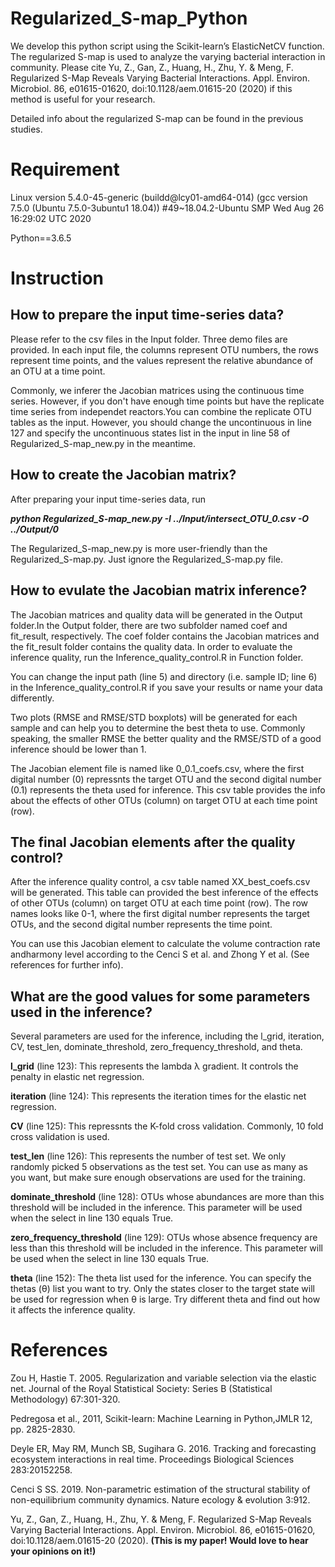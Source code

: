 # Regularized_S-map_Python

We develop this python script using the Scikit-learn’s ElasticNetCV function. The regularized S-map is used to analyze the varying bacterial interaction in community. Please cite Yu, Z., Gan, Z., Huang, H., Zhu, Y. & Meng, F. Regularized S-Map Reveals Varying Bacterial Interactions. Appl. Environ. Microbiol. 86, e01615-01620, doi:10.1128/aem.01615-20 (2020) if this method is useful for your research.

Detailed info about the regularized S-map can be found in the previous studies.

# Requirement

Linux version 5.4.0-45-generic (buildd@lcy01-amd64-014) (gcc version 7.5.0 (Ubuntu 7.5.0-3ubuntu1 18.04)) #49~18.04.2-Ubuntu SMP Wed Aug 26 16:29:02 UTC 2020

Python==3.6.5

# Instruction

## How to prepare the input time-series data?

Please refer to the csv files in the Input folder. Three demo files are provided. In each input file, the columns represent OTU numbers, the rows represent time points, and the values represent the relative abundance of an OTU at a time point.

Commonly, we inferer the Jacobian matrices using the continuous time series. However, if you don't have enough time points but have the replicate time series from independet reactors.You can combine the replicate OTU tables as the input. However, you should change the uncontinuous in line 127 and specify the uncontinuous states list in the input in line 58 of Regularized_S-map_new.py in the meantime.

## How to create the Jacobian matrix?

After preparing your input time-series data, run

***python Regularized_S-map_new.py -I ../Input/intersect_OTU_0.csv -O ../Output/0***

The Regularized_S-map_new.py is more user-friendly than the Regularized_S-map.py. Just ignore the Regularized_S-map.py file.

## How to evulate the Jacobian matrix inference?

The Jacobian matrices and quality data will be generated in the Output folder.In the Output folder, there are two subfolder named coef and fit_result, respectively. The coef folder contains the Jacobian matrices and the fit_result folder contains the quality data. In order to evaluate the inference quality, run the Inference_quality_control.R in Function folder.

You can change the input path (line 5) and directory (i.e. sample ID; line 6) in the Inference_quality_control.R if you save your results or name your data differently.

Two plots (RMSE and RMSE/STD boxplots) will be generated for each sample and can help you to determine the best theta to use. Commonly speaking,  the smaller RMSE the better quality and the RMSE/STD of a good inference should be lower than 1.

The Jacobian element file is named like 0_0.1_coefs.csv, where the first digital number (0) repressnts the target OTU and the second digital number (0.1) represents the theta used for inference. This csv table provides the info about the effects of other OTUs (column) on target OTU at each time point (row).

## The final Jacobian elements after the quality control?

After the inference quality control, a csv table named XX_best_coefs.csv will be generated. This table can provided the best inference of the effects of other OTUs (column) on target OTU at each time point (row). The row names looks like 0-1, where the first digital number represents the target OTUs, and the second digital number represents the time point.

You can use this Jacobian element to calculate the volume contraction rate  andharmony level according to the Cenci S et al. and Zhong Y et al. (See references for further info).

## What are the good values for some parameters used in the inference?

Several parameters are used for the inference, including the l_grid, iteration, CV, test_len, dominate_threshold, zero_frequency_threshold, and theta.

**l_grid** (line 123): This represents the lambda λ gradient. It controls the penalty in elastic net regression.

**iteration** (line 124): This represents the iteration times for the elastic net regression.

**CV** (line 125): This repressnts the K-fold cross validation. Commonly, 10 fold cross validation is used.

**test_len** (line 126): This represents the number of test set. We only randomly picked 5 observations as the test set. You can use as many as you want, but make sure enough observations are used for the training.

**dominate_threshold** (line 128): OTUs whose abundances are more than this threshold will be included in the inference. This parameter will be used when the select in line 130 equals True.

**zero_frequency_threshold** (line 129): OTUs whose absence frequency are less than this threshold will be included in the inference. This parameter will be used when the select in line 130 equals True.

**theta** (line 152): The theta list used for the inference. You can specify the thetas (θ) list you want to try. Only the states closer to the target state will be used for regression when θ is large. Try different theta and find out how it affects the inference quality.

# References

Zou H, Hastie T. 2005. Regularization and variable selection via the elastic net. Journal of the Royal Statistical Society: Series B (Statistical Methodology) 67:301-320.

Pedregosa et al., 2011, Scikit-learn: Machine Learning in Python,JMLR 12, pp. 2825-2830.

Deyle ER, May RM, Munch SB, Sugihara G. 2016. Tracking and forecasting ecosystem interactions in real time. Proceedings Biological Sciences 283:20152258.

Cenci S SS. 2019. Non-parametric estimation of the structural stability of non-equilibrium community dynamics. Nature ecology & evolution 3:912.

Yu, Z., Gan, Z., Huang, H., Zhu, Y. & Meng, F. Regularized S-Map Reveals Varying Bacterial Interactions. Appl. Environ. Microbiol. 86, e01615-01620, doi:10.1128/aem.01615-20 (2020). **(This is my paper! Would love to hear your opinions on it!)**
